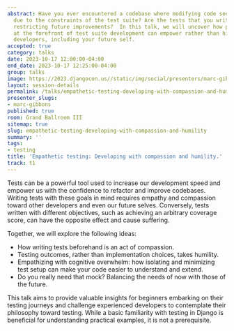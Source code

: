 ```yaml
---
abstract: Have you ever encountered a codebase where modifying code seemed impossible
  due to the constraints of the test suite? Are the tests that you write today inadvertently
  restricting future improvements?  In this talk, we will uncover how placing empathy
  at the forefront of test suite development can empower rather than hinder future
  developers, including your future self.
accepted: true
category: talks
date: 2023-10-17 12:00:00-04:00
end_date: 2023-10-17 12:25:00-04:00
group: talks
image: https://2023.djangocon.us//static/img/social/presenters/marc-gibbons.png
layout: session-details
permalink: /talks/empathetic-testing-developing-with-compassion-and-humility/
presenter_slugs:
- marc-gibbons
published: true
room: Grand Ballroom III
sitemap: true
slug: empathetic-testing-developing-with-compassion-and-humility
summary: ''
tags:
- testing
title: 'Empathetic testing: Developing with compassion and humility.'
track: t1
---
```


Tests can be a powerful tool used to increase our development speed and empower us with the confidence to refactor and improve codebases. Writing tests with these goals in mind requires empathy and compassion toward other developers and even our future selves. Conversely, tests written with different objectives, such as achieving an arbitrary coverage score, can have the opposite effect and cause suffering.

Together, we will explore the following ideas:

- How writing tests beforehand is an act of compassion. 
- Testing outcomes, rather than implementation choices, takes humility.
- Empathizing with cognitive overwhelm: how isolating and minimizing test setup can make your code easier to understand and extend.
- Do you really need that mock? Balancing the needs of now with those of the future.

This talk aims to provide valuable insights for beginners embarking on their testing journeys and challenge experienced developers to contemplate their philosophy toward testing. While a basic familiarity with testing in Django is beneficial for understanding practical examples, it is not a prerequisite.

